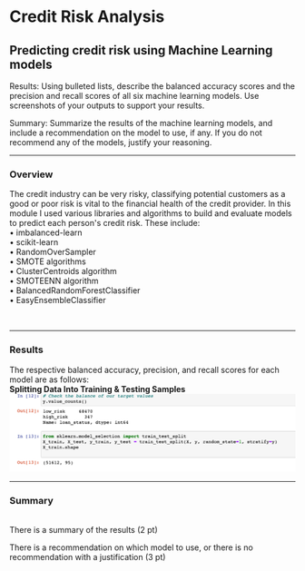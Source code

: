 # Credit Risk Analysis
Predicting credit risk using Machine Learning models
----

Results: Using bulleted lists, describe the balanced accuracy scores and the precision and recall scores of all six machine learning models. Use screenshots of your outputs to support your results.

Summary: Summarize the results of the machine learning models, and include a recommendation on the model to use, if any. If you do not recommend any of the models, justify your reasoning.
  
----
### Overview

The credit industry can be very risky, classifying potential customers as a good or poor risk is vital to the financial health of the credit provider. In this module I used various libraries and algorithms to build and evaluate models to predict each person's credit risk. These include:
<br>
• imbalanced-learn<BR>
• scikit-learn<BR>
• RandomOverSampler<BR>
• SMOTE algorithms<BR>
• ClusterCentroids algorithm<BR>
• SMOTEENN algorithm<BR>
• BalancedRandomForestClassifier<BR>
• EasyEnsembleClassifier<BR>

<BR>
  
----  
### **Results**
The respective balanced accuracy, precision, and recall scores for each model are as follows: 
<br>
<strong>Splitting Data Into Training & Testing Samples</strong>
<BR>
<img src ="https://github.com/meggrooms/Credit_Risk_Analysis/blob/main/images/image_01_train_test.png">
  
----  
### Summary
<BR>
There is a summary of the results (2 pt)

There is a recommendation on which model to use, or there is no recommendation with a justification (3 pt)
<br>  
  
  
  
  
  
  
  
  
  
  
  
